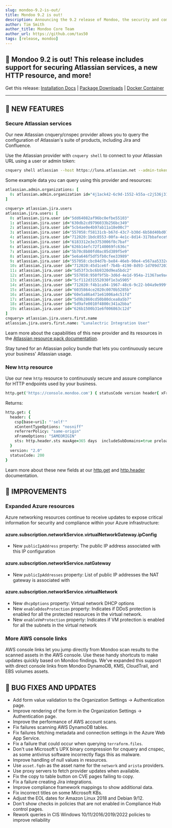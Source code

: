 ```yaml
---
slug: mondoo-9.2-is-out/
title: Mondoo 9.2 is out!
description: Announcing the 9.2 release of Mondoo, the security and compliance platform that prioritizes risks that matter most in your infrastructure.
author: Tim Smith
author_title: Mondoo Core Team
author_url: https://github.com/tas50
tags: [release, mondoo]
---
```


## 🥳 Mondoo 9.2 is out! This release includes support for securing Atlassian services, a new HTTP resource, and more!

Get this release: [Installation Docs](/cnspec/) | [Package Downloads](https://releases.mondoo.com/cnspec/) | [Docker Container](https://hub.docker.com/r/mondoo/cnspec)

---

## 🎉 NEW FEATURES

### Secure Atlassian services

Our new Atlassian cnquery/cnspec provider allows you to query the configuration of Atlassian's suite of products, including Jira and Confluence.

Use the Atlassian provider with `cnquery shell` to connect to your Atlassian URL using a user or admin token:

```bash
cnquery shell atlassian --host https://luna.atlassian.net --admin-token FOO
```

Some example data you can query using this provider and resources:

```coffee
atlassian.admin.organizations: [
  0: atlassian.admin.organization id="4j1ack42-6c9d-1552-k55a-c2j536j31066"
]

cnquery> atlassian.jira.users
atlassian.jira.users: [
  0: atlassian.jira.user id="5dd64082af96bc0efbe55103"
  1: atlassian.jira.user id="630db2cd9796033b256bc349"
  2: atlassian.jira.user id="5cb4ae0e4b97ab11a18e00c7"
  3: atlassian.jira.user id="557058:f58131cb-b67d-43c7-b30d-6b58d40bd077"
  4: atlassian.jira.user id="712020:1bdc8553-00fa-4e1c-8d14-317bbafece92"
  5: atlassian.jira.user id="6183312e3e3753006f8c7baf"
  6: atlassian.jira.user id="626b14efc72f140069fc636c"
  7: atlassian.jira.user id="5b70c8b80fd0ac05d389f5e9"
  8: atlassian.jira.user id="5e6a646f5df5fb0cfee33989"
  9: atlassian.jira.user id="557058:cbc04d7b-be84-46eb-90e4-e567aa5332c6"
  10: atlassian.jira.user id="712020:45d1ce6f-7b4b-4190-8d93-1d709d7203f9"
  11: atlassian.jira.user id="5d53f3cbc6b9320d9ea5bdc2"
  12: atlassian.jira.user id="557058:950f9f5b-3d6d-4e1d-954a-21367ae9ac75"
  13: atlassian.jira.user id="5cf112d31552030f1e3a5905"
  14: atlassian.jira.user id="712020:f4b1ca94-1967-48c6-9c22-b04a9e999fae"
  15: atlassian.jira.user id="6035864ce2020c0070b5285b"
  16: atlassian.jira.user id="60e5a86a471e61006a4c51fd"
  17: atlassian.jira.user id="5d9b2860cd50b80dcea8a5b7"
  18: atlassian.jira.user id="5d9afe0010f4800c341a2bba"
  19: atlassian.jira.user id="626b1500b31e6f006863c12d"
]
cnquery> atlassian.jira.users.first.name
atlassian.jira.users.first.name: "Lunalectric Integration User"
```

Learn more about the capabilities of this new provider and its resources in the [Atlassian resource pack documentation](/mql/resources/atlassian-pack/).

Stay tuned for an Atlassian policy bundle that lets you continuously secure your business' Atlassian usage.

### New `http` resource

Use our new `http` resource to continuously secure and assure compliance for HTTP endpoints used by your business.

```coffee
http.get('https://console.mondoo.com') { statusCode version header{ xFrameOptions xContentTypeOptions referrerPolicy sts csp['base-uri'] } }
```

Returns:

```coffee
http.get: {
  header: {
    csp[base-uri]: "'self'"
    xContentTypeOptions: "nosniff"
    referrerPolicy: "same-origin"
    xFrameOptions: "SAMEORIGIN"
    sts: http.header.sts maxAge=365 days  includeSubDomains=true preload=false
  }
  version: "2.0"
  statusCode: 200
}
```

Learn more about these new fields at our [http.get](/mql/resources/network-pack/http.get/) and [http.header](/mql/resources/network-pack/http.header/) documentation.

## 🧹 IMPROVEMENTS

### Expanded Azure resources

Azure networking resources continue to receive updates to expose critical information for security and compliance within your Azure infrastructure:

#### azure.subscription.networkService.virtualNetworkGateway.ipConfig

- New `publicIpAddress` property: The public IP address associated with this IP configuration

#### azure.subscription.networkService.natGateway

- New `publicIpAddresses` property: List of public IP addresses the NAT gateway is associated with

#### azure.subscription.networkService.virtualNetwork

- New `dhcpOptions` property: Virtual network DHCP options
- New `enableDdosProtection` property: Indicates if DDoS protection is enabled for all the protected resources in the virtual network.
- New `enableVmProtection` property: Indicates if VM protection is enabled for all the subnets in the virtual network

### More AWS console links

AWS console links let you jump directly from Mondoo scan results to the scanned assets in the AWS console. Use these handy shortcuts to make updates quickly based on Mondoo findings. We've expanded this support with direct console links from Mondoo DynamoDB, KMS, CloudTrail, and EBS volumes assets.

## 🐛 BUG FIXES AND UPDATES

- Add form value validation to the Organization Settings -> Authentication page.
- Improve rendering of the form in the Organization Settings -> Authentication page.
- Improve the performance of AWS account scans.
- Fix failures scanning AWS DynamoDB tables.
- Fix failures fetching metadata and connection settings in the Azure Web App Service.
- Fix a failure that could occur when querying `terraform.files`.
- Don't use Microsoft's UPX binary compression for cnquery and cnspec, as some antivirus software incorrectly flags this as malware.
- Improve handling of null values in resources.
- Use `asset.fqdn` as the asset name for the `network` and `arista` providers.
- Use proxy servers to fetch provider updates when available.
- Fix the copy to table button on CVE pages failing to copy.
- Fix a failure creating Jira integrations.
- Improve compliance framework mappings to show additional data.
- Fix incorrect titles on some Microsoft KBs.
- Adjust the EOL dates for Amazon Linux 2018 and Debian 9/12.
- Don't show checks in policies that are not enabled in Compliance Hub control pages.
- Rework queries in CIS Windows 10/11/2016/2019/2022 policies to improve reliability

